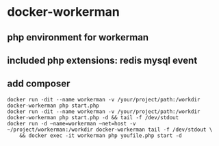 # docker-workerman
##  php environment for workerman 
##  included php extensions: redis mysql event
##  add composer

    docker run -dit --name workerman -v /your/project/path:/workdir docker-workerman php start.php
    docker run -dit --name workerman -v /your/project/path:/workdir docker-workerman php start.php -d && tail -f /dev/stdout
    docker run -d —name=workerman —net=host -v ~/project/workerman:/workdir docker-workerman tail -f /dev/stdout \
        && docker exec -it workerman php youfile.php start -d
